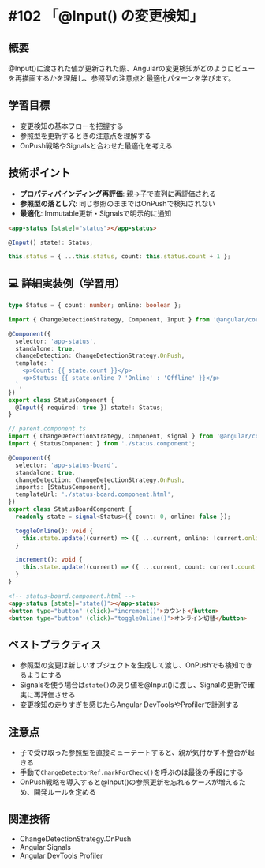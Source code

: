 # #102 「@Input() の変更検知」

## 概要
@Input()に渡された値が更新された際、Angularの変更検知がどのようにビューを再描画するかを理解し、参照型の注意点と最適化パターンを学びます。

## 学習目標
- 変更検知の基本フローを把握する
- 参照型を更新するときの注意点を理解する
- OnPush戦略やSignalsと合わせた最適化を考える

## 技術ポイント
- **プロパティバインディング再評価**: 親→子で直列に再評価される
- **参照型の落とし穴**: 同じ参照のままではOnPushで検知されない
- **最適化**: Immutable更新・Signalsで明示的に通知


```html
<app-status [state]="status"></app-status>
```

```typescript
@Input() state!: Status;
```

```typescript
this.status = { ...this.status, count: this.status.count + 1 };
```

## 💻 詳細実装例（学習用）
```typescript
type Status = { count: number; online: boolean };

import { ChangeDetectionStrategy, Component, Input } from '@angular/core';

@Component({
  selector: 'app-status',
  standalone: true,
  changeDetection: ChangeDetectionStrategy.OnPush,
  template: `
    <p>Count: {{ state.count }}</p>
    <p>Status: {{ state.online ? 'Online' : 'Offline' }}</p>
  `,
})
export class StatusComponent {
  @Input({ required: true }) state!: Status;
}
```

```typescript
// parent.component.ts
import { ChangeDetectionStrategy, Component, signal } from '@angular/core';
import { StatusComponent } from './status.component';

@Component({
  selector: 'app-status-board',
  standalone: true,
  changeDetection: ChangeDetectionStrategy.OnPush,
  imports: [StatusComponent],
  templateUrl: './status-board.component.html',
})
export class StatusBoardComponent {
  readonly state = signal<Status>({ count: 0, online: false });

  toggleOnline(): void {
    this.state.update((current) => ({ ...current, online: !current.online }));
  }

  increment(): void {
    this.state.update((current) => ({ ...current, count: current.count + 1 }));
  }
}
```

```html
<!-- status-board.component.html -->
<app-status [state]="state()"></app-status>
<button type="button" (click)="increment()">カウント</button>
<button type="button" (click)="toggleOnline()">オンライン切替</button>
```

## ベストプラクティス
- 参照型の変更は新しいオブジェクトを生成して渡し、OnPushでも検知できるようにする
- Signalsを使う場合は`state()`の戻り値を@Input()に渡し、Signalの更新で確実に再評価させる
- 変更検知の走りすぎを感じたらAngular DevToolsやProfilerで計測する

## 注意点
- 子で受け取った参照型を直接ミューテートすると、親が気付かず不整合が起きる
- 手動で`ChangeDetectorRef.markForCheck()`を呼ぶのは最後の手段にする
- OnPush戦略を導入すると@Input()の参照更新を忘れるケースが増えるため、開発ルールを定める

## 関連技術
- ChangeDetectionStrategy.OnPush
- Angular Signals
- Angular DevTools Profiler
